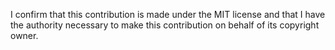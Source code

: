 I confirm that this contribution is made under the MIT license and that I have the authority necessary to make this contribution on behalf of its copyright owner.
